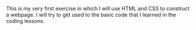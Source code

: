 This is my very first exercise in which I will use HTML and CSS to construct a webpage. I will try to get used to the basic code that I learned in the coding lessons. 